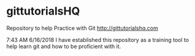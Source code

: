 # gittutorialsHQ
Repository to help Practice with Git
http://gittutorialshq.com

7:43 AM 6/16/2018
I have established this repository as a training tool to help
learn git and how to be proficient with it.